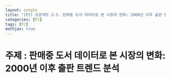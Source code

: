 ```yaml
---
layout: single
title: "[PJ] 프로젝트 2-3. 판매중 도서 데이터로 본 시장의 변화: 2000년 이후 출판 트렌드 분석 "
categories: [PJ]
tags: [PJ]
mathjax: true
---
```


# 주제 : 판매중 도서 데이터로 본 시장의 변화: 2000년 이후 출판 트렌드 분석
